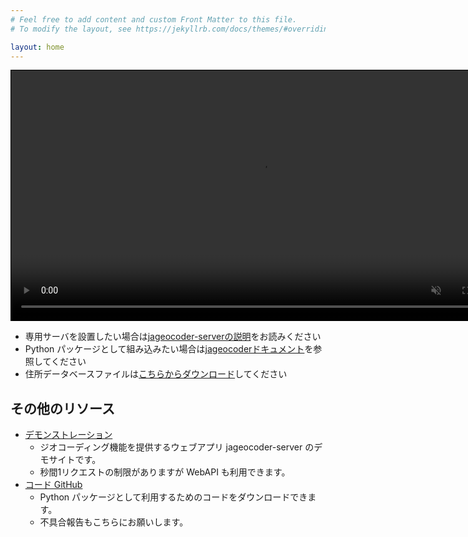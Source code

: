 ```yaml
---
# Feel free to add content and custom Front Matter to this file.
# To modify the layout, see https://jekyllrb.com/docs/themes/#overriding-theme-defaults

layout: home
---
```

<div>
  <video src="/jageocoder/assets/jageocoder_intro.mp4" height="400"
  controls autoplay muted loop style="border: 1px solid #000;" />
</div>

- 専用サーバを設置したい場合は[jageocoder-serverの説明](/jageocoder/server/)をお読みください
- Python パッケージとして組み込みたい場合は[jageocoderドキュメント](https://jageocoder.readthedocs.io/ja/latest/)を参照してください
- 住所データベースファイルは[こちらからダウンロード](https://www.info-proto.com/static/jageocoder/latest)してください

## その他のリソース

- [デモンストレーション](https://jageocoder.info-proto.com/)
    - ジオコーディング機能を提供するウェブアプリ jageocoder-server のデモサイトです。
    - 秒間1リクエストの制限がありますが WebAPI も利用できます。
- [コード GitHub](https://github.com/t-sagara/jageocoder)
    - Python パッケージとして利用するためのコードをダウンロードできます。
    - 不具合報告もこちらにお願いします。
